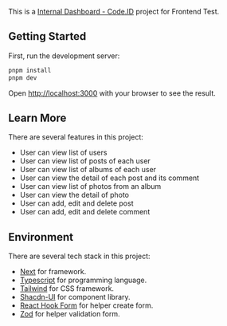 This is a [Internal Dashboard - Code.ID](https://axa-internal-dashboard.vercel.app/) project for Frontend Test.

## Getting Started

First, run the development server:

```bash
pnpm install
pnpm dev
```

Open [http://localhost:3000](http://localhost:3000) with your browser to see the result.

## Learn More

There are several features in this project:

- User can view list of users
- User can view list of posts of each user
- User can view list of albums of each user
- User can view the detail of each post and its comment
- User can view list of photos from an album
- User can view the detail of photo
- User can add, edit and delete post
- User can add, edit and delete comment

## Environment

There are several tech stack in this project:

- [Next](https://nextjs.org/) for framework.
- [Typescript](https://www.typescriptlang.org/) for programming language.
- [Tailwind](https://tailwindcss.com/) for CSS framework.
- [Shacdn-UI](https://ui.shadcn.com/) for component library.
- [React Hook Form](https://react-hook-form.com/) for helper create form.
- [Zod](https://zod.dev/) for helper validation form.
